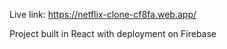 Live link: https://netflix-clone-cf8fa.web.app/

Project built in React with deployment on Firebase
